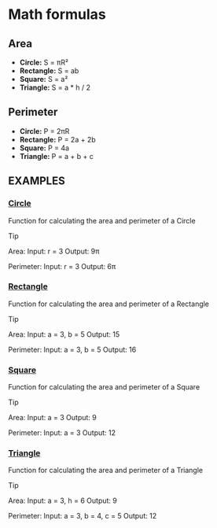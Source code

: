 # Math formulas
## Area
- **Circle:** S = πR²
- **Rectangle:** S = ab
- **Square:** S = a²
- **Triangle:** S = a * h / 2

## Perimeter
- **Circle:** P = 2πR
- **Rectangle:** P = 2a + 2b
- **Square:** P = 4a
- **Triangle:** P = a + b + c

## EXAMPLES
### [**Circle**](../circle.py)

Function for calculating the area and perimeter of a Circle

> [!TIP]
> Area:
> Input: r = 3
> Output: 9π 
>
> Perimeter:
> Input: r = 3
> Output: 6π

### [**Rectangle**](../rectangle.py)

Function for calculating the area and perimeter of a Rectangle

> [!TIP]
> Area:
> Input: a = 3, b = 5
> Output: 15
>
> Perimeter:
> Input: a = 3, b = 5
> Output: 16

### [**Square**](../square.py)

Function for calculating the area and perimeter of a Square

> [!TIP]
> Area:
> Input: a = 3
> Output: 9
>
> Perimeter:
> Input: a = 3
> Output: 12

### [**Triangle**](../triangle.py)

Function for calculating the area and perimeter of a Triangle

> [!TIP]
> Area:
> Input: a = 3, h = 6
> Output: 9
>
> Perimeter:
> Input: a = 3, b = 4, c = 5
> Output: 12

